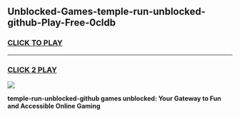 
## Unblocked-Games-temple-run-unblocked-github-Play-Free-0cldb
<h3>
<a href="https://premium76.site?title=temple-run-unblocked-github&ref=23A">CLICK TO PLAY</a></h3>
<hr>

<h3>
<a href="https://premium76.site?title=temple-run-unblocked-github&ref=23A">CLICK 2 PLAY</a>
  
</h3>

<a href="https://premium76.site?title=temple-run-unblocked-github&ref=23A"><img src="https://clearcache.store/games.png"></a>


**temple-run-unblocked-github games unblocked: Your Gateway to Fun and Accessible Online Gaming**
